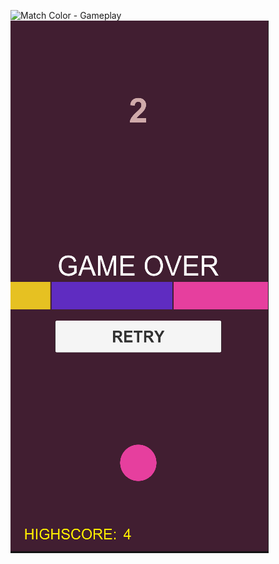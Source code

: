 ![Match Color - Gameplay](https://github.com/BrunoBatalha/match-color/blob/main/Images/mgameplay-1.png?raw=true)
![Match Color - GameOver](https://github.com/BrunoBatalha/match-color/blob/main/Images/gameover.png?raw=true)